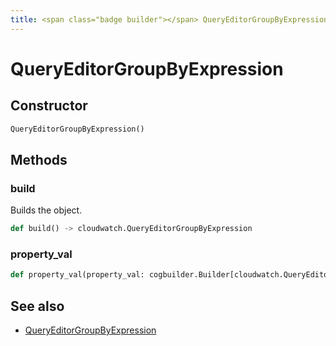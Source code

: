 ```yaml
---
title: <span class="badge builder"></span> QueryEditorGroupByExpression
---
```

# <span class="badge builder"></span> QueryEditorGroupByExpression

## Constructor

```python
QueryEditorGroupByExpression()
```
## Methods

### <span class="badge object-method"></span> build

Builds the object.

```python
def build() -> cloudwatch.QueryEditorGroupByExpression
```

### <span class="badge object-method"></span> property_val

```python
def property_val(property_val: cogbuilder.Builder[cloudwatch.QueryEditorProperty]) -> typing.Self
```

## See also

 * <span class="badge object-type-class"></span> [QueryEditorGroupByExpression](./object-QueryEditorGroupByExpression.md)
